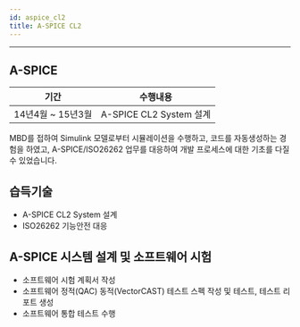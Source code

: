 ```yaml
---
id: aspice_cl2
title: A-SPICE CL2
---
```


---

## A-SPICE

|기간|수행내용|
|---|---|
|14년4월 ~ 15년3월|A-SPICE CL2 System 설계|

MBD를 접하여 Simulink 모델로부터 시뮬레이션을 수행하고, 코드를 자동생성하는 경험을 하였고, A-SPICE/ISO26262 업무를 대응하여 개발 프로세스에 대한 기초를 다질 수 있었습니다.

## 습득기술
* A-SPICE CL2 System 설계
* ISO26262 기능안전 대응

## A-SPICE 시스템 설계 및 소프트웨어 시험

* 소프트웨어 시험 계획서 작성
* 소프트웨어 정적(QAC) 동적(VectorCAST) 테스트 스펙 작성 및 테스트, 테스트 리포트 생성
* 소프트웨어 통합 테스트 수행

